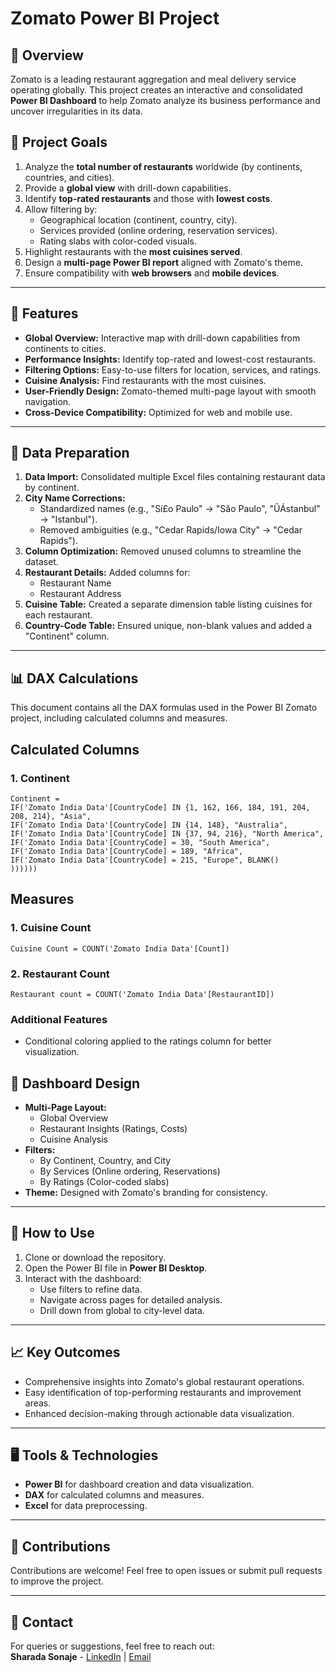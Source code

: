 # Zomato Power BI Project

## 📜 Overview
Zomato is a leading restaurant aggregation and meal delivery service operating globally. This project creates an interactive and consolidated **Power BI Dashboard** to help Zomato analyze its business performance and uncover irregularities in its data.

## 🎯 Project Goals
1. Analyze the **total number of restaurants** worldwide (by continents, countries, and cities).  
2. Provide a **global view** with drill-down capabilities.  
3. Identify **top-rated restaurants** and those with **lowest costs**.  
4. Allow filtering by:
   - Geographical location (continent, country, city).  
   - Services provided (online ordering, reservation services).  
   - Rating slabs with color-coded visuals.  
5. Highlight restaurants with the **most cuisines served**.  
6. Design a **multi-page Power BI report** aligned with Zomato's theme.  
7. Ensure compatibility with **web browsers** and **mobile devices**.

---

## 🚀 Features
- **Global Overview:** Interactive map with drill-down capabilities from continents to cities.  
- **Performance Insights:** Identify top-rated and lowest-cost restaurants.  
- **Filtering Options:** Easy-to-use filters for location, services, and ratings.  
- **Cuisine Analysis:** Find restaurants with the most cuisines.  
- **User-Friendly Design:** Zomato-themed multi-page layout with smooth navigation.  
- **Cross-Device Compatibility:** Optimized for web and mobile use.

---

## 📂 Data Preparation
1. **Data Import:** Consolidated multiple Excel files containing restaurant data by continent.  
2. **City Name Corrections:**  
   - Standardized names (e.g., "Sí£o Paulo" → "São Paulo", "ÛÁstanbul" → "Istanbul").  
   - Removed ambiguities (e.g., "Cedar Rapids/Iowa City" → "Cedar Rapids").  
3. **Column Optimization:** Removed unused columns to streamline the dataset.  
4. **Restaurant Details:** Added columns for:
   - Restaurant Name  
   - Restaurant Address  
5. **Cuisine Table:** Created a separate dimension table listing cuisines for each restaurant.  
6. **Country-Code Table:** Ensured unique, non-blank values and added a "Continent" column.

---

## 📊 DAX Calculations
This document contains all the DAX formulas used in the Power BI Zomato project, including calculated columns and measures.

## **Calculated Columns**

### 1. Continent
```DAX
Continent = 
IF('Zomato India Data'[CountryCode] IN {1, 162, 166, 184, 191, 204, 208, 214}, "Asia",
IF('Zomato India Data'[CountryCode] IN {14, 148}, "Australia",
IF('Zomato India Data'[CountryCode] IN {37, 94, 216}, "North America", 
IF('Zomato India Data'[CountryCode] = 30, "South America",
IF('Zomato India Data'[CountryCode] = 189, "Africa",
IF('Zomato India Data'[CountryCode] = 215, "Europe", BLANK()
))))))
```

## **Measures**

### 1. Cuisine Count
```DAX
Cuisine Count = COUNT('Zomato India Data'[Count])
```

### 2. Restaurant Count
```DAX
Restaurant count = COUNT('Zomato India Data'[RestaurantID])
```

### Additional Features
- Conditional coloring applied to the ratings column for better visualization.


## 🎨 Dashboard Design
- **Multi-Page Layout:**  
  - Global Overview  
  - Restaurant Insights (Ratings, Costs)  
  - Cuisine Analysis  
- **Filters:**  
  - By Continent, Country, and City  
  - By Services (Online ordering, Reservations)  
  - By Ratings (Color-coded slabs)  
- **Theme:** Designed with Zomato's branding for consistency.  

---

## 🔧 How to Use
1. Clone or download the repository.  
2. Open the Power BI file in **Power BI Desktop**.  
3. Interact with the dashboard:  
   - Use filters to refine data.  
   - Navigate across pages for detailed analysis.  
   - Drill down from global to city-level data.  

---

## 📈 Key Outcomes
- Comprehensive insights into Zomato's global restaurant operations.  
- Easy identification of top-performing restaurants and improvement areas.  
- Enhanced decision-making through actionable data visualization.  

---

## 🖥️ Tools & Technologies
- **Power BI** for dashboard creation and data visualization.  
- **DAX** for calculated columns and measures.  
- **Excel** for data preprocessing.  

---

## 🤝 Contributions
Contributions are welcome! Feel free to open issues or submit pull requests to improve the project.

---

## 📧 Contact
For queries or suggestions, feel free to reach out:  
**Sharada Sonaje** - [LinkedIn](http://www.linkedin.com/in/sharada-s-83b958273) | [Email](sharadasonaje25@gmail.com)

